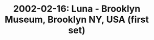 ---
layout: show
title: '2002-02-16: Luna - Brooklyn Museum, Brooklyn NY, USA (first set)'
name: 2002-02-16-luna-brooklyn-museum-brooklyn-ny-usa
artist-name: Luna
show-venue: 'Brooklyn Museum, Brooklyn NY, USA'
show-setlist: [
  "Egg Nog",
  "Lovedust",
  "Weird And Woozy",
  "Sideshow By The Seashore",
  "Slide",
  "Black Champagne",
  "Into The Fold",
  "Four Thousand Days",
  "Pup Tent",
  "The Slow Song",
  "23 Minutes in Brussels",
  ""
  ]
show-date: 2002-02-16
show-radio: 
show-lastfm: 
show-cancelled: 
performers: 
facebook-event-url: 
show-poster-url: 
show-ticket-url: 
show-venue-website: 
show-additional: 
---